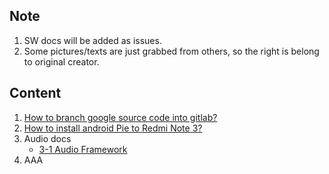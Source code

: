 Note
-------------------------------------
1.  SW docs will be added as issues.
2.  Some pictures/texts are just grabbed from others, so the right is belong to original creator.

Content
-------------------------------------
1.  [How to branch google source code into gitlab?](https://gitlab.com/kueihua/docs/issues/1)
2.  [How to install android Pie to Redmi Note 3?](https://gitlab.com/kueihua/docs/issues/2)
3.  Audio docs
    * [3-1 Audio Framework](https://gitlab.com/kueihua/docs/blob/master/audio/3-1%20Audio%20Framework.md)
4.  AAA